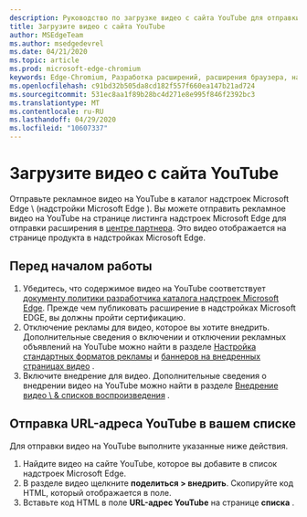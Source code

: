 ```yaml
---
description: Руководство по загрузке видео с сайта YouTube для отправки расширений.
title: Загрузите видео с сайта YouTube
author: MSEdgeTeam
ms.author: msedgedevrel
ms.date: 04/21/2020
ms.topic: article
ms.prod: microsoft-edge-chromium
keywords: Edge-Chromium, Разработка расширений, расширения браузера, надстройки, центр партнера, разработчик
ms.openlocfilehash: c91bd32b505da8cd182f557f660ea147b21ad724
ms.sourcegitcommit: 531ec8aa1f89b28bc4d271e8e995f846f2392bc3
ms.translationtype: MT
ms.contentlocale: ru-RU
ms.lasthandoff: 04/29/2020
ms.locfileid: "10607337"
---
```

# Загрузите видео с сайта YouTube  

Отправьте рекламное видео на YouTube в каталог надстроек Microsoft Edge \ (надстройки Microsoft Edge \).  Вы можете отправить рекламное видео на YouTube на странице листинга надстроек Microsoft Edge для отправки расширения в [центре партнера][MicrosoftPartnerCenter].  Это видео отображается на странице продукта в надстройках Microsoft Edge.  

## Перед началом работы  

1.  Убедитесь, что содержимое видео на YouTube соответствует [документу политики разработчика каталога надстроек Microsoft Edge][MicrosoftEdgeAddonsCatalogDeveloperPolicies].  Прежде чем публиковать расширение в надстройках Microsoft EDGE, вы должны пройти сертификацию.  
1.  Отключение рекламы для видео, которое вы хотите внедрить.  Дополнительные сведения о включении и отключении рекламных объявлений на YouTube можно найти в разделе [Настройка стандартных форматов рекламы][GoogleYoutubeAnswer2531367Topic7072227] и [баннеров на внедренных страницах видео][GoogleYoutubeAnswer132596] .  
1.  Включите внедрение для видео.  Дополнительные сведения о внедрении видео на YouTube можно найти в разделе [Внедрение видео \ & списков воспроизведения][GoogleYoutubeAnswer171780] .  

## Отправка URL-адреса YouTube в вашем списке  

Для отправки видео на YouTube выполните указанные ниже действия.  

1.  Найдите видео на сайте YouTube, которое вы добавите в список надстроек Microsoft Edge.  
1.  В разделе видео щелкните **поделиться > внедрить**.  Скопируйте код HTML, который отображается в поле.  
1.  Вставьте код HTML в поле **URL-адрес YouTube** на странице **списка** .  

<!-- image links -->  

<!-- links -->  

[MicrosoftEdgeAddonsCatalogDeveloperPolicies]: ../store-policies/developer-policies.md "Политики разработчика каталога надстроек Microsoft Edge | Документы Microsoft"  

[GoogleYoutubeAnswer2531367Topic7072227]: https://support.google.com/youtube/answer/2531367?ref_topic=7072227 "Настройка форматов рекламы по умолчанию — Справка YouTube"  
[GoogleYoutubeAnswer132596]: https://support.google.com/youtube/answer/132596 "Реклама на внедренных видео — Справка YouTube"  
[GoogleYoutubeAnswer171780]: https://support.google.com/youtube/answer/171780 "Внедрение видео \ & списков воспроизведения — Справка YouTube"  

[MicrosoftPartnerCenter]: https://partner.microsoft.com/dashboard/microsoftedge/public/login?ref=dd "Центр партнеров"  
